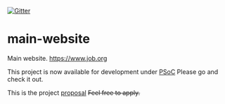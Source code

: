 [![Gitter](https://badges.gitter.im/job-org-official/PSoC.svg)](https://gitter.im/job-org-official/PSoC?utm_source=badge&utm_medium=badge&utm_campaign=pr-badge)

# main-website
Main website. https://www.job.org

This project is now available for development under [PSoC](http://pclubsummerofcode.in/projects/17/)
Please go and check it out. 

This is the project [proposal](https://docs.google.com/document/d/1ydraI8PXFVE5o5xhTfNEUMK1XaEjgfAg3QeMfkmTdYo/edit#heading=h.l1vfvtk569u1)
~~Feel free to apply.~~
